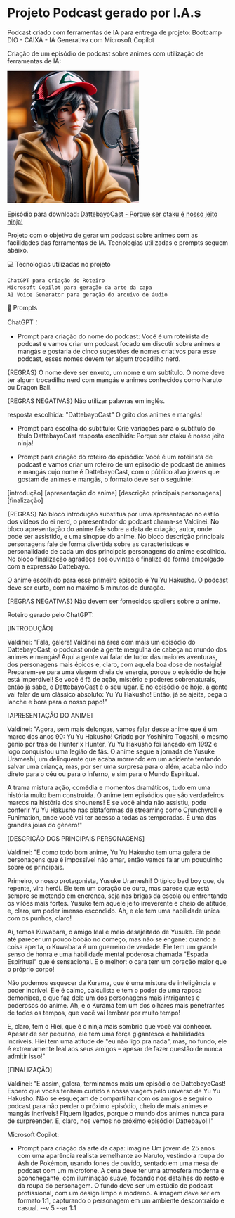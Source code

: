 # Projeto Podcast gerado por I.A.s
Podcast criado com ferramentas de IA para entrega de projeto: Bootcamp DIO - CAIXA - IA Generativa com Microsoft Copilot

Criação de um episódio de podcast sobre animes com utilização de ferramentas de IA:

<img src="/capa_dattebayo_cast.png" alt="Texto alternativo da imagem" width="300"/>

Episódio para download: [DattebayoCast - Porque ser otaku é nosso jeito ninja!](/dattebayo_cast_eleven_labs.mp3)


Projeto com o objetivo de gerar um podcast sobre animes com as facilidades das ferramentas de IA. Tecnologias utilizadas e prompts seguem abaixo.


💻 Tecnologias utilizadas no projeto

    ChatGPT para criação do Roteiro
    Microsoft Copilot para geração da arte da capa
    AI Voice Generator para geração do arquivo de áudio

🧠 Prompts

ChatGPT：
- Prompt para criação do nome do podcast: Você é um roteirista de podcast e vamos criar um podcast focado em discutir sobre animes e mangás e gostaria de cinco sugestões de nomes criativos para esse podcast, esses nomes devem ter algum trocadilho nerd.

{REGRAS}
O nome deve ser enxuto, um nome e um subtítulo.
O nome deve ter algum trocadilho nerd com mangás e animes conhecidos como Naruto ou Dragon Ball.

{REGRAS NEGATIVAS}
Não utilizar palavras em inglês.

resposta escolhida: "DattebayoCast"
O grito dos animes e mangás!

- Prompt para escolha do subtítulo: Crie variações para o subtítulo do título DattebayoCast
resposta escolhida: Porque ser otaku é nosso jeito ninja!

- Prompt para criação do roteiro do episódio:
Você é um roteirista de podcast e vamos criar um roteiro de um episódio de podcast de animes e mangás cujo nome é DattebayoCast,
com o público alvo jovens que gostam de animes e mangás, o formato deve ser o seguinte:

[introdução]
[apresentação do anime]
[descrição principais personagens]
[finalização]

{REGRAS}
No bloco introdução substitua por uma apresentação no estilo dos vídeos do ei nerd, o paresentador do podcast chama-se Valdinei.
No bloco apresentação do anime fale sobre a data de criação, autor, onde pode ser assistido, e uma sinopse do anime.
No bloco descrição principais personagens fale de forma divertida sobre as caracteristicas e personalidade de cada um dos principais personagens do anime escolhido.
No bloco finalização agradeça aos ouvintes e finalize de forma empolgado com a expressão Dattebayo.

O anime escolhido para esse primeiro episódio é Yu Yu Hakusho.
O podcast deve ser curto, com no máximo 5 minutos de duração.

{REGRAS NEGATIVAS}
Não devem ser fornecidos spoilers sobre o anime.

Roteiro gerado pelo ChatGPT:

[INTRODUÇÃO]

Valdinei: "Fala, galera! Valdinei na área com mais um episódio do DattebayoCast, o podcast onde a gente mergulha de cabeça no mundo dos animes e mangás! Aqui a gente vai falar de tudo: das maiores aventuras, dos personagens mais épicos e, claro, com aquela boa dose de nostalgia! Preparem-se para uma viagem cheia de energia, porque o episódio de hoje está imperdível! Se você é fã de ação, mistério e poderes sobrenaturais, então já sabe, o DattebayoCast é o seu lugar. E no episódio de hoje, a gente vai falar de um clássico absoluto: Yu Yu Hakusho! Então, já se ajeita, pega o lanche e bora para o nosso papo!"

[APRESENTAÇÃO DO ANIME]

Valdinei: "Agora, sem mais delongas, vamos falar desse anime que é um marco dos anos 90: Yu Yu Hakusho! Criado por Yoshihiro Togashi, o mesmo gênio por trás de Hunter x Hunter, Yu Yu Hakusho foi lançado em 1992 e logo conquistou uma legião de fãs. O anime segue a jornada de Yusuke Urameshi, um delinquente que acaba morrendo em um acidente tentando salvar uma criança, mas, por ser uma surpresa para o além, acaba não indo direto para o céu ou para o inferno, e sim para o Mundo Espiritual.

A trama mistura ação, comédia e momentos dramáticos, tudo em uma história muito bem construída. O anime tem episódios que são verdadeiros marcos na história dos shounens! E se você ainda não assistiu, pode conferir Yu Yu Hakusho nas plataformas de streaming como Crunchyroll e Funimation, onde você vai ter acesso a todas as temporadas. É uma das grandes joias do gênero!"

[DESCRIÇÃO DOS PRINCIPAIS PERSONAGENS]

Valdinei: "E como todo bom anime, Yu Yu Hakusho tem uma galera de personagens que é impossível não amar, então vamos falar um pouquinho sobre os principais.

Primeiro, o nosso protagonista, Yusuke Urameshi! O típico bad boy que, de repente, vira herói. Ele tem um coração de ouro, mas parece que está sempre se metendo em encrenca, seja nas brigas da escola ou enfrentando os vilões mais fortes. Yusuke tem aquele jeito irreverente e cheio de atitude, e, claro, um poder imenso escondido. Ah, e ele tem uma habilidade única com os punhos, claro!

Aí, temos Kuwabara, o amigo leal e meio desajeitado de Yusuke. Ele pode até parecer um pouco bobão no começo, mas não se engane: quando a coisa aperta, o Kuwabara é um guerreiro de verdade. Ele tem um grande senso de honra e uma habilidade mental poderosa chamada "Espada Espiritual" que é sensacional. E o melhor: o cara tem um coração maior que o próprio corpo!

Não podemos esquecer da Kurama, que é uma mistura de inteligência e poder incrível. Ele é calmo, calculista e tem o poder de uma raposa demoníaca, o que faz dele um dos personagens mais intrigantes e poderosos do anime. Ah, e o Kurama tem um dos olhares mais penetrantes de todos os tempos, que você vai lembrar por muito tempo!

E, claro, tem o Hiei, que é o ninja mais sombrio que você vai conhecer. Apesar de ser pequeno, ele tem uma força gigantesca e habilidades incríveis. Hiei tem uma atitude de "eu não ligo pra nada", mas, no fundo, ele é extremamente leal aos seus amigos – apesar de fazer questão de nunca admitir isso!"

[FINALIZAÇÃO]

Valdinei: "E assim, galera, terminamos mais um episódio de DattebayoCast! Espero que vocês tenham curtido a nossa viagem pelo universo de Yu Yu Hakusho. Não se esqueçam de compartilhar com os amigos e seguir o podcast para não perder o próximo episódio, cheio de mais animes e mangás incríveis! Fiquem ligados, porque o mundo dos animes nunca para de surpreender. E, claro, nos vemos no próximo episódio! Dattebayo!!!"


Microsoft Copilot:
- Prompt para criação da arte da capa: imagine Um jovem de 25 anos com uma aparência realista semelhante ao Naruto, vestindo a roupa do Ash de Pokémon, usando fones de ouvido, sentado em uma mesa de podcast com um microfone. A cena deve ter uma atmosfera moderna e aconchegante, com iluminação suave, focando nos detalhes do rosto e da roupa do personagem. O fundo deve ser um estúdio de podcast profissional, com um design limpo e moderno. A imagem deve ser em formato 1:1, capturando o personagem em um ambiente descontraído e casual. --v 5 --ar 1:1
